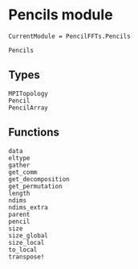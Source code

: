 # Pencils module

```@meta
CurrentModule = PencilFFTs.Pencils
```

```@docs
Pencils
```

## Types

```@docs
MPITopology
Pencil
PencilArray
```

## Functions

```@docs
data
eltype
gather
get_comm
get_decomposition
get_permutation
length
ndims
ndims_extra
parent
pencil
size
size_global
size_local
to_local
transpose!
```
